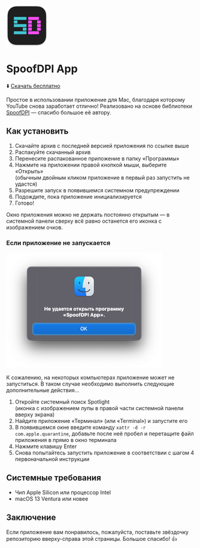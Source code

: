 <img src="https://github.com/SpoofDPIApp/SpoofDPI-App/raw/main/Other/Readme/Logo.png" width="110" height="110"/>

# SpoofDPI App
⬇️ [Скачать бесплатно](https://github.com/SpoofDPIApp/SpoofDPI-App/releases)

Простое в использовании приложение для Mac, благодаря которому YouTube снова заработает отлично! Реализовано на основе библиотеки [SpoofDPI](https://github.com/xvzc/SpoofDPI) — спасибо большое её автору.

## Как установить
1. Скачайте архив с последней версией приложения по ссылке выше
2. Распакуйте скачанный архив
3. Перенесите распакованное приложение в папку «Программы»
4. Нажмите на приложении правой кнопкой мыши, выберите «Открыть»\
(обычным двойным кликом приложение в первый раз запустить не удастся)
5. Разрешите запуск в появившемся системном предупреждении
6. Подождите, пока приложение инициализируется
7. Готово!

Окно приложения можно не держать постоянно открытым — в системной панели сверху всё равно останется его иконка с изображением очков.

### Если приложение не запускается

<img src="https://github.com/SpoofDPIApp/SpoofDPI-App/raw/main/Other/Readme/Error.png" width="416" height="308"/>

К сожалению, на некоторых компьютерах приложение может не запуститься. В таком случае необходимо выполнить следующие дополнительные действия…

1. Откройте системный поиск Spotlight\
(иконка с изображением лупы в правой части системной панели вверху экрана)
2. Найдите приложение «Терминал» (или «Terminal») и запустите его
3. В появившемся окне введите команду `xattr -d -r com.apple.quarantine`, добавьте после неё пробел и перетащите файл приложения в прямо в окно терминала
4. Нажмите клавишу Enter
5. Снова попытайтесь запустить приложение в соответствии с шагом 4 первоначальной инструкции

## Системные требования

- Чип Apple Silicon или процессор Intel
- macOS 13 Ventura или новее

## Заключение

Если приложение вам понравилось, пожалуйста, поставьте звёздочку репозиторию вверху-справа этой страницы. Большое спасибо! 👍
